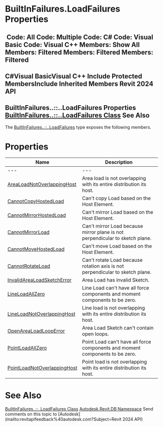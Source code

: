 # BuiltInFailures.LoadFailures Properties

﻿
 Code: All Code: Multiple Code: C# Code: Visual Basic Code: Visual C++  Members: Show All Members: Filtered Members: Filtered Members: Filtered   
---  
C#Visual BasicVisual C++
Include Protected MembersInclude Inherited Members
Revit 2024 API  
---  
BuiltInFailures..::..LoadFailures Properties  
[BuiltInFailures..::..LoadFailures Class](bc884787-ba1c-15f6-4e29-bcaad779f5c6.md "BuiltInFailures.LoadFailures Class") See Also  
---  
The [BuiltInFailures..::..LoadFailures](bc884787-ba1c-15f6-4e29-bcaad779f5c6.md "BuiltInFailures.LoadFailures Class") type exposes the following members.
# Properties
| Name | Description |
| --- | --- |
| --- | --- | --- |
| [AreaLoadNotOverlappingHost](2a8a725e-c3d3-59bb-ba64-a1661c562119.md "AreaLoadNotOverlappingHost Property") | Area load is not overlapping with its entire distribution its host. |
| [CannotCopyHostedLoad](b287e506-391b-99aa-407c-fc55af34cce5.md "CannotCopyHostedLoad Property") | Can't copy Load based on the Host Element. |
| [CannotMirrorHostedLoad](1e60026b-d16f-30ee-c860-2565c09c610d.md "CannotMirrorHostedLoad Property") | Can't mirror Load based on the Host Element. |
| [CannotMirrorLoad](346d26f3-e1d1-ddc2-d73f-e0d564839cd3.md "CannotMirrorLoad Property") | Can't mirror Load because mirror plane is not perpendicular to sketch plane. |
| [CannotMoveHostedLoad](bc641090-397b-f15e-7be4-a9372cc0df85.md "CannotMoveHostedLoad Property") | Can't move Load based on the Host Element. |
| [CannotRotateLoad](b4ec5a5e-be9b-9ca6-e469-68aa89a3396d.md "CannotRotateLoad Property") | Can't rotate Load because rotation axis is not perpendicular to sketch plane. |
| [InvalidAreaLoadSketchError](846627f8-ad1e-664c-af5b-97ff05c0b682.md "InvalidAreaLoadSketchError Property") | Area Load has invalid Sketch. |
| [LineLoadAllZero](504773c9-6c19-2d7a-6178-616f6ed8a880.md "LineLoadAllZero Property") | Line Load can't have all force components and moment components to be zero. |
| [LineLoadNotOverlappingHost](a34153fe-0b3f-c686-ddd7-2f6e7ccc1bed.md "LineLoadNotOverlappingHost Property") | Line load is not overlapping with its entire distribution its host. |
| [OpenAreaLoadLoopError](00891402-1a36-c19c-e3e1-f56867d279aa.md "OpenAreaLoadLoopError Property") | Area Load Sketch can't contain open loops. |
| [PointLoadAllZero](6f3cc923-9c05-041a-21de-88c208776255.md "PointLoadAllZero Property") | Point Load can't have all force components and moment components to be zero. |
| [PointLoadNotOverlappingHost](b7daa16c-1d23-d38c-5b85-85ed19688d16.md "PointLoadNotOverlappingHost Property") | Point load is not overlapping with its entire distribution its host. |

# See Also
[BuiltInFailures..::..LoadFailures Class](bc884787-ba1c-15f6-4e29-bcaad779f5c6.md "BuiltInFailures.LoadFailures Class")
[Autodesk.Revit.DB Namespace](87546ba7-461b-c646-cbb1-2cb8f5bff8b2.md "Autodesk.Revit.DB Namespace")
Send comments on this topic to [Autodesk](mailto:revitapifeedback%40autodesk.com?Subject=Revit 2024 API)